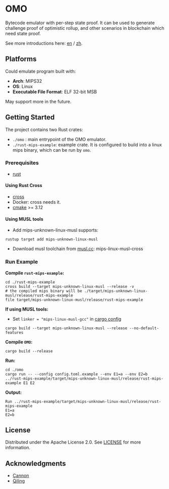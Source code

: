 # OMO

Bytecode emulator with per-step state proof.
It can be used to generate challenge proof of optimistic rollup,
and other scenarios in blockchain which need state proof.

See more introductions here: [en](docs/overview.md) / [zh](docs/ch/overview.md).

## Platforms

Could emulate program built with:

- **Arch**: MIPS32
- **OS**: Linux
- **Executable File Format**: ELF 32-bit MSB

May support more in the future.

## Getting Started

The project contains two Rust crates:

- `./omo` : main entrypoint of the OMO emulator.
- `./rust-mips-example`: example crate. It is configured to build into a linux mips binary, which can be run by `omo`.

### Prerequisites

- [rust](https://rustup.rs/)

#### Using Rust Cross

- [cross](https://github.com/cross-rs/cross)
- Docker: cross needs it.
- [cmake](https://cmake.org/download/) >= 3.12

#### Using MUSL tools

- Add mips-unknown-linux-musl supports:
```shell
rustup target add mips-unknown-linux-musl
```
- Download musl toolchain from [musl.cc](https://musl.cc): mips-linux-musl-cross

### Run Example

**Compile `rust-mips-example`:**

```shell
cd ./rust-mips-example
cross build --target mips-unknown-linux-musl --release -v
# the compiled mips binary will be ./target/mips-unknown-linux-musl/release/rust-mips-example
file target/mips-unknown-linux-musl/release/rust-mips-example
```

**If using MUSL tools:**

- Set `linker = "mips-linux-musl-gcc"` in [cargo config](rust-mips-example/.cargo/config.toml)
```shell
cargo build --target mips-unknown-linux-musl --release --no-default-features
```

**Compile `OMO`:**
```shell
cargo build --release
```

**Run:**
```shell
cd ./omo
cargo run -- --config config.toml.example --env E1=a --env E2=b ../rust-mips-example/target/mips-unknown-linux-musl/release/rust-mips-example E1 E2
```

**Output:**
```
Run ../rust-mips-example/target/mips-unknown-linux-musl/release/rust-mips-example
E1=a
E2=b
```

## License

Distributed under the Apache License 2.0. See [LICENSE](LICENSE) for more information.

## Acknowledgments

- [Cannon](https://github.com/ethereum-optimism/cannon)
- [Qiling](https://github.com/qilingframework/qiling)
